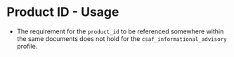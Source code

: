 # Product ID - Usage

* The requirement for the `product_id` to be referenced somewhere within the same documents does not hold for the
  `csaf_informational_advisory` profile.
